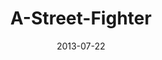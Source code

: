 ---
layout: music 
title: "A-Street-Fighter"
series: "God Is ____"
date: 2013-07-22 
description: "Steven Manuel talks about how God is like a street fighter."
audio: "http://www.crossroads.net/players/media/hq/god_is_02.mp3"
audio-duration: "47:59"
src: "http://www.crossroads.net/players/media/mediumHz/190x110_GodIs.jpg"
---